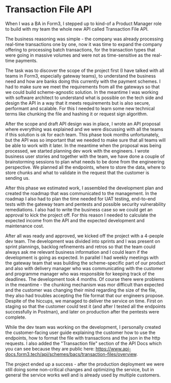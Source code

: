 # Transaction File API
When I was a BA in Form3, I stepped up to kind-of a Product Manager role to build with my team the whole new API called Transaction File API. 

The business reasoning was simple - the company was already processing real-time transactions one by one, now it was time to expand the company offering to processing batch transactions, for the transaction types that were going in massive volumes and were not as time-sensitive as the real-time payments. 

The task was to discover the scope of the project first (I have talked with all teams in Form3, especially gateway teams), to understand the business need and how are banks doing this currently with the payment schemes. I had to make sure we meet the requirements from all the gateways so that we could build scheme-agnostic solution. 
In the meantime I was working with software architect to understand what is possible on the tech side and design the API in a way that it meets requirements but is also secure, performant and scalable. For this I needed to learn some new technical terms like chunking the file and hashing it or request sign algorithm. 

After the scope and draft API design was in place, I wrote an API proposal where everything was explained and we were discussing with all the teams if this solution is ok for each team. This phase took months unfortunately, but the API was so important that we needed to make sure that all teams will be able to work with it later. In the meantime when the proposal was being processed, we started planning dev work with the engineers. I wrote business user stories and together with the team, we have done a couple of brainstorming sessions to plan what needs to be done from the engineering perspective. We planned all the endpoints, where to store the data, where to store chunks and what to validate in the request that the customer is sending us. 

After this phase we estimated work, I assembled the development plan and created the roadmap that was communicated to the management. In the roadmap I also had to plan the time needed for UAT testing, end-to-end tests with the gateway team and pentests and possible security vulnerability remediations. I also had to write the business case so we could get an approval to kick the project off. For this reason I needed to calculate the expected income from the API and the expected development and maintenance cost. 

After all was ready and approved, we kicked off the project with a 4-people dev team. The development was divided into sprints and I was present on sprint plannings, backlog refinements and retros so that the team could always ask me relevant business information and I could learn if the development is going as expected. In parallel I had weekly meetings with the gateway team that was building the scheme-specific part of our product and also with delivery manager who was communicating with the customer and programme manager who was responsible for keeping track of the deadlines. The development took 4 months. Of course there were problems in the meantime - the chunking mechanism was mor difficult than expected and the customer was changing their mind regarding the size of the file, they also had troubles accepting the file format that our engineers propose. Despite of the hiccups, we managed to deliver the service on time. First on staging so that the customer could test it (and after I tested all the endpoints successfully in Postman), and later on production after the pentests were complete. 

While the dev team was working on the development, I personally created the customer-facing user guide explaining the customer how to use the endpoints, how to format the file with transactions and the json in the http requests. I also added the "Transaction file" section of the API Docs which you can see because they are public here: https://www.api-docs.form3.tech/api/schemes/bacs/transaction-files/overview. 

The project ended up a success - after the production deployment we were still doing some non-critical changes and optimizing the service, but in general the service works well and is already used by multiple customers. 
